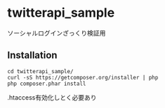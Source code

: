 # twitterapi_sample
ソーシャルログインざっくり検証用

## Installation
```
cd twitterapi_sample/
curl -sS https://getcomposer.org/installer | php
php composer.phar install
```
.htaccess有効化しとく必要あり

